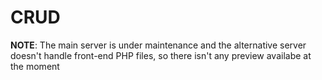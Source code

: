 # CRUD

**NOTE**: The main server is under maintenance and the alternative server doesn't handle front-end PHP files, so there isn't any preview availabe at the moment
